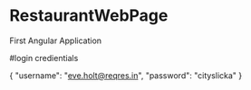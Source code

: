 # RestaurantWebPage
First Angular Application



#login credientials

{
    "username": "eve.holt@reqres.in",
    "password": "cityslicka"
}
